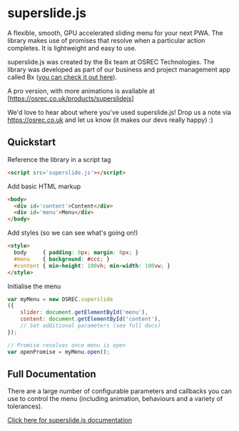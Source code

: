 # superslide.js

A flexible, smooth, GPU accelerated sliding menu for your next PWA. The library makes use of promises that resolve when a particular action completes. It is lightweight and easy to use.

superslide.js was created by the Bx team at OSREC Technologies. The library was developed as part of our business and project management app called Bx ([you can check it out here](https://usebx.com)).

A pro version, with more animations is available at [https://osrec.co.uk/products/superslidejs]

We'd love to hear about where you've used superslide.js! Drop us a note via https://osrec.co.uk and let us know (it makes our devs really happy) :) 

## Quickstart

Reference the library in a script tag

```html
<script src='superslide.js'></script>
```
Add basic HTML markup

```html
<body>
  <div id='content'>Content</div>
  <div id='menu'>Menu</div>
</body>
```

Add styles (so we can see what's going on!)

```html
<style>
  body     { padding: 0px; margin: 0px; }
  #menu    { background: #ccc; }
  #content { min-height: 100vh; min-width: 100vw; }
</style>
```

Initialise the menu

```javascript
var myMenu = new OSREC.superslide
({
    slider: document.getElementById('menu'),
    content: document.getElementById('content'),
    // Set additional parameters (see full docs)
});

// Promise resolves once menu is open
var openPromise = myMenu.open();
```

## Full Documentation

There are a large number of configurable parameters and callbacks you can use to control the menu (including animation, behaviours and a variety of tolerances).

[Click here for superslide.js documentation](https://osrec.co.uk/products/superslidejs#docs)
